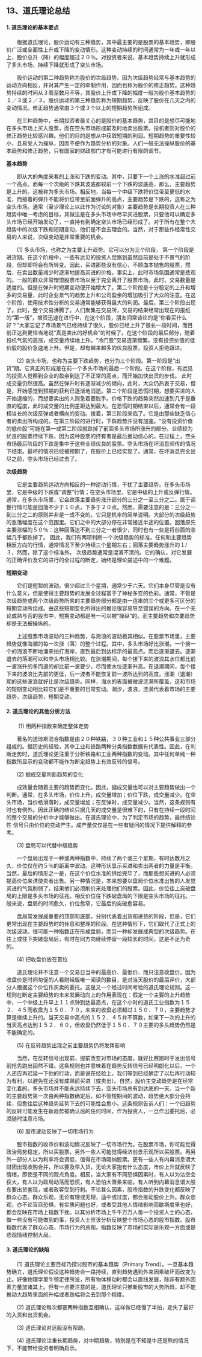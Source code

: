 ## 13、道氏理论总结

#### 1. 道氏理论的基本要点

　　根据道氏理论，股价运动有三种趋势，其中最主要的是股票的基本趋势，即股价广泛或全面性上升或下降的变动情形。这种变动持续的时间通常为一年或一年以上，股价总升（降）的幅度超过２０％。对投资者来说，基本趋势持续上升就形成了多头市场，持续下降就形成了空头市场。

　　股价运动的第二种趋势称为股价的次级趋势。因为次级趋势经常与基本趋势的运动方向相反，并对其产生一定的牵制作用，因而也称为股价的修正趋势。这种趋势持续的时间从３周至数月不等，其股价上升或下降的幅度一般为股价基本趋势的１／３或２／３。股价运动的第三种趋势称为短期趋势，反映了股价在几天之内的变动情况。修正趋势通常由３个或３个以上的短期趋势所组成。

　　在三种趋势中，长期投资者最关心的是股价的基本趋势，其目的是想尽可能地在多头市场上买入股票，而在空头市场形成前及时地卖出股票。投机者则对股价的修正趋势比较感兴趣。他们的目的是想从中获取短期的利润。短期趋势的重要性较小，且易受人为操纵，因而不便作为趋势分析的对象。人们一般无法操纵股价的基本趋势和修正趋势，只有国家的财政部门才有可能进行有限的调节。

**基本趋势**

　　即从大的角度来看的上涨和下跌的变动。其中，只要下一个上涨的水准超过前一个高点。而每一个次级的下跌其波底都较前一个下跌的波底高，那么，主要趋势是上升的。这被称为多头市场。相反地，当每一个中级下跌将价位带至更低的水准，而接着的弹升不能将价位带至前面弹升的高点，主要趋势是下跌的，这称之为空头市场。通常（至少理论上以此作为讨论的对象）主要趋势是长期投资人在三种趋势中唯一考虑的目标，其做法是在多头市场中尽早买进股票，只要他可以确定多头市场已经开始发动了，一直持有到确定空头市场已经形成了。对于所有在整个大趋势中的次级下跌和短期变动，他们是不会去理会的。当然，对于那些作经常性交易的人来说，次级变动是非常重要的机会。

　　(1) 多头市场，也称之为主要上升趋势。它可以分为三个阶段， 第一个阶段是进货期。在这个阶段中，一些有远见的投资人觉察到虽然目前是处于不景气的阶段，但却即将会有所转变。因此，买进那些没有信心，不顾血本抛售的股票，然后，在卖出数量减少时逐渐地提高买进的价格。事实上，此时市场氛围通常是悲观的。一般的群众非常憎恨股票市场以至于完全离开了股票市场。此时，交易数量是适度的。但是在弹升时短期变动便开始增大了。第二个阶段是十分稳定的上升和增多的交易量，此时企业景气的趋势上升和公司盈余的增加吸引了大众的注意。在这个阶段，使用技术性分析的交易通常能够获得最大的利润。最后，第三个阶段出现了。此时，整个交易沸腾了。人们聚集在交易所，交易的结果经常出现在的报纸的“第一版”，增资迅速在进行中，在这个阶段，朋友间常谈论的是“你看买什么好？”大家忘记了市场景气已经持续了很久，股价已经上升了很长一段时间，而目前正达到更恰当地说“真是卖出的好机会”的时候了。在这个阶段的最后部分，随着投机气氛的高涨，成交量持续地上升。“冷门股”交易逐渐频繁，没有投资价值的低价股的股价急速地上升。但是，却有越来越多的优良股票，投资人拒绝跟进。

　　(2) 空头市场，也称为主要下跌趋势，也分为三个阶段。第一阶段是“出货”期。它真正的形成是在前一个多头市场的最后一个阶段。在这个阶段，有远见的投资人觉察到企业的盈余到达了不正常的高点，而开始加快出货的步伐。 此时成交量仍然很高。虽然在弹升时有逐渐减少的倾向，此时，大众仍热衷于交易，但是，开始感觉到预期的获利已逐渐地消逝。第二个阶段是恐慌时期，想要买进的人开始退缩的，而想要卖出的人则急着要脱手。价格下跌的趋势突然加速到几乎是垂直的程度，此时成交量的比例差距达到最大。在恐慌时期结束以后，通常会有一段相当长的次级反弹或者横向的变动。接着，第三阶段来临了。它是由那些缺乏信心者的卖出所构成的。在第三阶段的进行时，下跌趋势并没有加速。“没有投资价值的低价股”可能在第一或第二阶段就跌掉了前面多头市场所涨升的部分。业绩较为优良的股票持续下跌，因为这种股票的持有者是最后推动信心的。在过程上，空头市场最后阶段的下跌是集中于这些业绩优良的股票。空头市场在坏消息频传的情况下结束。最坏的情况已经被预期了，在股价上已经实现了。通常，在坏消息完全出尽之前，空头市场已经过去了。

**次级趋势**

　　它是主要趋势运动方向相反的一种逆动行情，干扰了主要趋势。在多头市场里，它是中级的下跌或“调整”行情；在空头市场里，它是中级的上升或反弹行情。通常，在多头市场里，它会跌落主要趋势涨升部分的三分之一至三分之二。属于调整行情可能是回落不少于１０点，下多于２０点。然而，需要注意的是：三分之一到三分之二的原则并非是一成不变的。它只是机率的简单说明。大部分的次级趋势的涨落幅度在这个范围里。它们之中的大部分停在非常接近半途的位置。回落原先主要涨幅的５０％：这种回落达不到三分之一者很少，同时也有一些是将前面的涨幅几乎都跌掉了。 因此，我们有两项判断一个次级趋势的标准，任何和主要趋势相反方向的行情，通常情况下至少持续三个星期左右；回落主要趋势涨升的１/３，然而，除了这个标准外， 次级趋势通常是混淆不清的。它的确认，对它发展的正确评价及它的进行的全过程的断定，始终是理论描述中的一个难题。

**短期变动**

　　它们是短暂的波动。很少超过三个星期，通常少于六天。它们本身尽管是没有什么意义，但是使得主要趋势的发展全过程富于了神秘多变的色彩。通常，不管是次级趋势或两个次级趋势所夹的主要趋势部分都是由一连串的三个或更多可区分的短期变动所组成。由这些短期变化所得出的推论很容易导至错误的方向。在一个无论成熟与否的股市中，短期变动都是唯一可以被“操纵”的。而主要趋势和次要趋势却是无法被操纵的。

　　上述股票市场波动的三种趋势，与海浪的波动极其相似。在股票市场里，主要趋势就像海潮的每一次涨（落）的整个过程。其中，多头市场好比涨潮，一个接一个的海浪不断地涌来拍打海岸，直到最后到达标示的最高点。而后逐渐退去。逐渐退去的落潮可以和空头市场相比较。在涨潮期间，每个接下来的波浪其水位都比前一波涨升的多而退的却比前一波要少，尽而使水位逐渐升高。在退潮期间，每个接下来的波浪比先前的更低，后一波者不能恢复前一波所达到的高度。涨潮（退潮）期的这些波浪就好比是次级趋势。同样，海水的表面被微波涟漪所覆盖，这和市场的短期变动相比较它们是不重要的日常变动。潮汐，波浪，涟漪代表着市场的主要趋势，次级趋势，短期变动。

#### 2. 道氏理论的其他分析方法

　　 (1) 用两种指数来确定整体走势

　　著名的道琼斯混合指数是由２０种铁路，３０种工业和１５种公共事业三部分组成的。据历史的经验，其中工业和铁路两种分类指数数据有代表性。因此，在判断走势时，道氏理论更注重于分析铁路和工业两种指数的变动。其中任何单纯一种指数所显示的变动都不能作为断定趋势上有效反转的信号。

　　(2) 据成交量判断趋势的变化

　　成效量会随着主要的趋势而变化。因此，据成交量也可以对主要趋势做出一个判断。通常，在多头市场，价位上升，成交量增加；价位下跌，成交量减少。在空头市场，当价格滑落时，成交量增加；在反弹时，成交量减少。当然，这条规则有时也有例外。因此正确的结论只据几天的成交量是很难下的，只有在持续一段时间的整个交易的分析中才能够做出。在道氏理论中，为了判定市场的趋势，最终结论性 信号只由价位的变动产生。成产量仅仅是在一些有疑问的情况下提供解释的参考。

　　(3) 盘局可以代替中级趋势

　　一个盘局出现于一种或两种指数中，持续了两个或三个星期，有时达数月之久，价位仅在约５％的距离中波动。这种形状显示买进和卖出两者的力量是平衡。当然，最后的情形之一是，在这个价位水准的供给完毕了，而那些想买进的人必须提高价位来诱使卖者出售。另一种情况是，本来想要以盘局价位水准出售的人发觉买进的气氛削弱了，结果他们必须削价来处理他们的股票。因此，价位往上突破盘局的上限是多头市场的征兆。相反价位往下跌破盘局的下限是空头市场的征兆。一般来说，盘局的时间愈久，价位愈窄，它最后的突破愈容易。

　　盘局常发展成重要的顶部和底部，分别代表着出货和进货的阶段，但是，它们更常出现在主要趋势时的休息和整理的阶段。在这种情形下，它们取代了正式上的次级波动。很可能一种指数正在形成盘局，而另一种却发展成典型的次级趋势。在往上或往下突破盘局后，有时在同方向继续停留一段较长的时间，这是不足为奇的。

　　(4) 把收盘价放在首位

　　道氏理论并不注意一个交易日当中的最高价、最低价、而只注意收盘价。因为收盘价是时间匆促的人看财经版唯一阅读的数目，是对当天股价的最后评价，大部分人根据这个价位作买卖的委托。这是又一个经过时间考验的道氏理论规则。这一规则在断定主要趋势的未来发展动向上的作用表现在：假定一个主要的上升趋势中，一个中级上升早上１１点钟到达最高点，在这个小时的道氏工业指数为１５２．４５而收盘为１５０．７０，未来的收盘必须超过１５０．７０，主要趋势才算是继续上升的。当天交易中高点的１５２．４５并不算数，如果下一次的上升的当天高点达到１５２．６０，但收盘仍然低于１５０．７０主要的多头趋势仍然是不能确定的。

　　(5) 在反转趋势出现之前主要趋势仍将发挥影响

　　当然，在反转信号出现前，提前改变对市场的态度，就好比赛跑时于发出信号前抢先跑出固然不错。这条规则也并意味着在趋势反转信号已经明朗化以后，一个人还应再迟延一下他的行动，而是说在经验上，我们等到已经确定了以后再行动较为有利，以避免在还没有成熟前买进（或卖出）。自然，股价主变动趋势是在经常变化着的。多头市场并不能永远持续下去，空头市场总有到达底的一天。当一个新的主要趋势第一次由两种指数确定后，如不管短期间的波动，趋势绝大部分会持续，但愈往后这种趋势延势下去的可能性会愈小。这条规则告诉人们：一个旧趋势的反转可能发生在新趋势被确认后的任何时间，作为投资人，一旦作出委托后，必须随时注意市场。

　　(6) 股市波动反映了一切市场行为

　　股市指数的收市价和波动情况反映了一切市场行为。在股票市场，你可能觉得政治局势稳定，所以买股票。另外一些人可能觉得经济前景乐观所以买股票。再另外一部分人以为利率将会调低，值得在市场吸纳股票。更有一些人有内幕消息谓大财团出现收购合并，所以要及早入货，无论大家抱有什么态度，市价上升就反映了情绪，即使是不同的观点角度。相反，当大家有不同恐惧因素时，有人以为沽空会获大，有人以为政局动荡而恐慌，有人恐怕大萧条来临。有人听到内幕消息谓大股东要出货套现，或者政客受到行刺。不论甚么因素，股市指数的升跌变化都反映了群众心态。群众乐观，无论有理或无理，适中或过度，都会推动股价上升。群众悲观，亦不论盲目恐惧，有实质问题也好，或者受其他人情绪影响而歇斯度里也好，都会反映在市场上指数下挫。以其分析市场上千千万万人每一个投资人士的心态，做一些没有可能做到的事，投资人士应该分析反映整个市场心态的股市指数。股市指数代表了群众心态，市场行为的总和。指数反映了市场的实际是乐观一方面或是悲观情绪控制大局。

#### 3. 道氏理论的缺陷

　　(1) 道氏理论主要目标乃探讨股市的基本趋势（Primary Trend）。一旦基本趋势确立，道氏理论假设这种趋势会一路持续，直到趋势遇到外来因素破坏而改变为止。好像物理学里牛顿定律所说，所有物体移动时都会以直线发展，除非有额外因素力量加诸其上。但有一点要注意的是，道氏理论只推断股市的大势所趋，却不能推动大趋势里面的升幅或者跌幅将会去到那个程度。

　　(2) 道氏理论每次都要两种指数互相确认，这样做已经慢了半拍，走失了最好的入货和出货机会。

　　(3) 道氏理论对选股没有帮助。

　　(4) 道氏理论注重长期趋势，对中期趋势，特别是在不知是牛还是熊的情况下，不能带给投资者明确启示。
